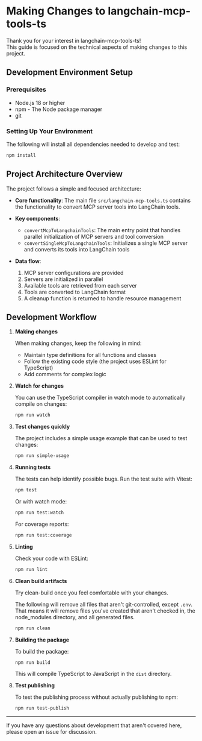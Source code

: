 # Making Changes to langchain-mcp-tools-ts

Thank you for your interest in langchain-mcp-tools-ts!  
This guide is focused on the technical aspects of making changes to this project.

## Development Environment Setup

### Prerequisites

- Node.js 18 or higher
- npm - The Node package manager
- git

### Setting Up Your Environment

The following will install all dependencies needed to develop and test:

   ```bash
   npm install
   ```

## Project Architecture Overview

The project follows a simple and focused architecture:

- **Core functionality**: The main file `src/langchain-mcp-tools.ts` contains the functionality to convert MCP server tools into LangChain tools.

- **Key components**:
  - `convertMcpToLangchainTools`: The main entry point that handles parallel initialization of MCP servers and tool conversion
  - `convertSingleMcpToLangchainTools`: Initializes a single MCP server and converts its tools into LangChain tools

- **Data flow**: 
  1. MCP server configurations are provided
  2. Servers are initialized in parallel
  3. Available tools are retrieved from each server
  4. Tools are converted to LangChain format
  5. A cleanup function is returned to handle resource management

## Development Workflow

1. **Making changes**

   When making changes, keep the following in mind:
   - Maintain type definitions for all functions and classes
   - Follow the existing code style (the project uses ESLint for TypeScript)
   - Add comments for complex logic

2. **Watch for changes**

   You can use the TypeScript compiler in watch mode to automatically compile on changes:

   ```bash
   npm run watch
   ```

3. **Test changes quickly**

   The project includes a simple usage example that can be used to test changes:

   ```bash
   npm run simple-usage
   ```

4. **Running tests**

   The tests can help identify possible bugs. Run the test suite with Vitest:

   ```bash
   npm test
   ```

   Or with watch mode:

   ```bash
   npm run test:watch
   ```

   For coverage reports:

   ```bash
   npm run test:coverage
   ```

5. **Linting**

   Check your code with ESLint:

   ```bash
   npm run lint
   ```

6. **Clean build artifacts**

   Try clean-build once you feel comfortable with your changes.
 
   The following will remove all files that aren't git-controlled, except `.env`.  
   That means it will remove files you've created that aren't checked in,
   the node_modules directory, and all generated files.

   ```bash
   npm run clean
   ```

7. **Building the package**

   To build the package:

   ```bash
   npm run build
   ```

   This will compile TypeScript to JavaScript in the `dist` directory.

8. **Test publishing**

   To test the publishing process without actually publishing to npm:

   ```bash
   npm run test-publish
   ```

---

If you have any questions about development that aren't covered here, please open an issue for discussion.
